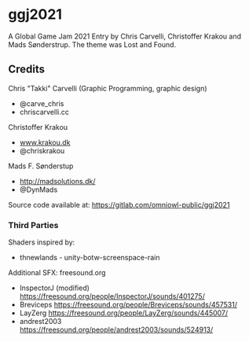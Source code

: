 # ggj2021

A Global Game Jam 2021 Entry by Chris Carvelli, Christoffer Krakou and Mads Sønderstrup. The theme was Lost and Found.

## Credits

Chris "Takki" Carvelli (Graphic Programming, graphic design)
- @carve_chris
- chriscarvelli.cc

Christoffer Krakou
- www.krakou.dk
- @chriskrakou

Mads F. Sønderstup
- http://madsolutions.dk/
- @DynMads


Source code available at:
https://gitlab.com/omniowl-public/ggj2021

### Third Parties

Shaders inspired by:
- thnewlands - unity-botw-screenspace-rain

Additional SFX: freesound.org
- InspectorJ (modified) https://freesound.org/people/InspectorJ/sounds/401275/
- Breviceps https://freesound.org/people/Breviceps/sounds/457531/
- LayZerg https://freesound.org/people/LayZerg/sounds/445007/
- andrest2003 https://freesound.org/people/andrest2003/sounds/524913/